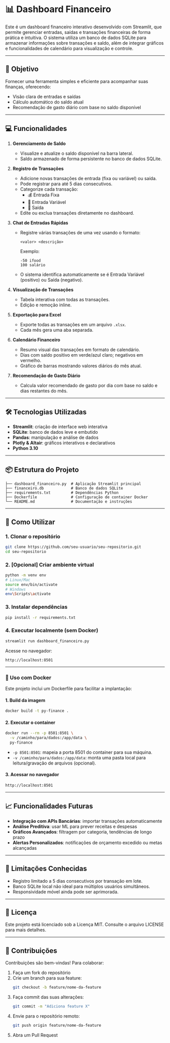 # 📊 Dashboard Financeiro

Este é um dashboard financeiro interativo desenvolvido com Streamlit, que permite gerenciar entradas, saídas e transações financeiras de forma prática e intuitiva. O sistema utiliza um banco de dados SQLite para armazenar informações sobre transações e saldo, além de integrar gráficos e funcionalidades de calendário para visualização e controle.

---

## 🎯 Objetivo

Fornecer uma ferramenta simples e eficiente para acompanhar suas finanças, oferecendo:

- Visão clara de entradas e saídas  
- Cálculo automático do saldo atual  
- Recomendação de gasto diário com base no saldo disponível  

---

## 💻 Funcionalidades

1. **Gerenciamento de Saldo**  
   - Visualize e atualize o saldo disponível na barra lateral.  
   - Saldo armazenado de forma persistente no banco de dados SQLite.

2. **Registro de Transações**  
   - Adicione novas transações de entrada (fixa ou variável) ou saída.  
   - Pode registrar para até 5 dias consecutivos.  
   - Categorize cada transação:  
     - 💰 Entrada Fixa  
     - 🛅 Entrada Variável  
     - 💸 Saída  
   - Edite ou exclua transações diretamente no dashboard.

3. **Chat de Entradas Rápidas**  
   - Registre várias transações de uma vez usando o formato:  
     ```
     <valor> <descrição>
     ```  
     Exemplo:
     ```
     -50 ifood
     100 salário
     ```  
   - O sistema identifica automaticamente se é Entrada Variável (positivo) ou Saída (negativo).

4. **Visualização de Transações**  
   - Tabela interativa com todas as transações.  
   - Edição e remoção inline.

5. **Exportação para Excel**  
   - Exporte todas as transações em um arquivo `.xlsx`.  
   - Cada mês gera uma aba separada.

6. **Calendário Financeiro**  
   - Resumo visual das transações em formato de calendário.  
   - Dias com saldo positivo em verde/azul claro; negativos em vermelho.  
   - Gráfico de barras mostrando valores diários do mês atual.

7. **Recomendação de Gasto Diário**  
   - Calcula valor recomendado de gasto por dia com base no saldo e dias restantes do mês.

---

## 🛠️ Tecnologias Utilizadas

- **Streamlit**: criação de interface web interativa  
- **SQLite**: banco de dados leve e embutido  
- **Pandas**: manipulação e análise de dados  
- **Plotly & Altair**: gráficos interativos e declarativos  
- **Python 3.10**  

---

## 📦 Estrutura do Projeto

```
├── dashboard_financeiro.py  # Aplicação Streamlit principal
├── financeiro.db            # Banco de dados SQLite
├── requirements.txt         # Dependências Python
├── Dockerfile               # Configuração de container Docker
└── README.md                # Documentação e instruções
```

---

## 🚀 Como Utilizar

### 1. Clonar o repositório
```bash
git clone https://github.com/seu-usuario/seu-repositorio.git
cd seu-repositorio
```

### 2. [Opcional] Criar ambiente virtual
```bash
python -m venv env
# Linux/Mac
source env/bin/activate
# Windows
env\Scripts\activate
```

### 3. Instalar dependências
```bash
pip install -r requirements.txt
```

### 4. Executar localmente (sem Docker)
```bash
streamlit run dashboard_financeiro.py
```

Acesse no navegador:

```
http://localhost:8501
```

---

### 🐳 Uso com Docker

Este projeto inclui um Dockerfile para facilitar a implantação:

#### 1. Build da imagem
```bash
docker build -t py-finance .
```

#### 2. Executar o container
```bash
docker run --rm -p 8501:8501 \
  -v /caminho/para/dados:/app/data \
  py-finance
```

- `-p 8501:8501`: mapeia a porta 8501 do container para sua máquina.
- `-v /caminho/para/dados:/app/data`: monta uma pasta local para leitura/gravação de arquivos (opcional).

#### 3. Acessar no navegador
```
http://localhost:8501
```

---

## 📈 Funcionalidades Futuras

- **Integração com APIs Bancárias**: importar transações automaticamente
- **Análise Preditiva**: usar ML para prever receitas e despesas
- **Gráficos Avançados**: filtragem por categoria, tendências de longo prazo
- **Alertas Personalizados**: notificações de orçamento excedido ou metas alcançadas

---

## 🚧 Limitações Conhecidas

- Registro limitado a 5 dias consecutivos por transação em lote.
- Banco SQLite local não ideal para múltiplos usuários simultâneos.
- Responsividade móvel ainda pode ser aprimorada.

---

## 📝 Licença

Este projeto está licenciado sob a Licença MIT. Consulte o arquivo LICENSE para mais detalhes.

---

## 🤝 Contribuições

Contribuições são bem-vindas! Para colaborar:

1. Faça um fork do repositório
2. Crie um branch para sua feature:
   ```bash
   git checkout -b feature/nome-da-feature
   ```
3. Faça commit das suas alterações:
   ```bash
   git commit -m "Adiciona feature X"
   ```
4. Envie para o repositório remoto:
   ```bash
   git push origin feature/nome-da-feature
   ```
5. Abra um Pull Request
